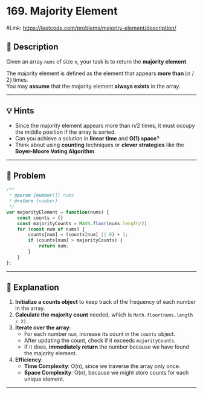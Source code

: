 # 169. Majority Element
#Link: https://leetcode.com/problems/majority-element/description/
## 📖 Description
Given an array `nums` of size `n`, your task is to return the **majority element**.

The majority element is defined as the element that appears **more than** ⌊n / 2⌋ times.  
You may **assume** that the majority element **always exists** in the array.

---

## 💡 Hints
- Since the majority element appears more than n/2 times, it must occupy the middle position if the array is sorted.
- Can you achieve a solution in **linear time** and **O(1) space**?
- Think about using **counting** techniques or **clever strategies** like the **Boyer-Moore Voting Algorithm**.

---

## 🧩 Problem
```javascript
/**
 * @param {number[]} nums
 * @return {number}
 */
var majorityElement = function(nums) {
    const counts = {}
    const majorityCounts = Math.floor(nums.length/2)
    for (const num of nums) {
        counts[num] = (counts[num] || 0) + 1;
        if (counts[num] > majorityCounts) {
            return num;
        }
    }
};
```

---

## 📝 Explanation

1. **Initialize a counts object** to keep track of the frequency of each number in the array.
2. **Calculate the majority count** needed, which is `Math.floor(nums.length / 2)`.
3. **Iterate over the array**:
   - For each number `num`, increase its count in the `counts` object.
   - After updating the count, check if it exceeds `majorityCounts`.
   - If it does, **immediately return** the number because we have found the majority element.
4. **Efficiency**:
   - **Time Complexity**: O(n), since we traverse the array only once.
   - **Space Complexity**: O(n), because we might store counts for each unique element.

---


